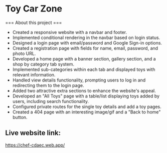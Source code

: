 # Toy Car Zone

=== About this project ===

- Created a responsive website with a navbar and footer.
- Implemented conditional rendering in the navbar based on login status.
- Designed a login page with email/password and Google Sign-in options.
- Created a registration page with fields for name, email, password, and photo URL.
- Developed a home page with a banner section, gallery section, and a shop by category tab system.
- Implemented sub-categories within each tab and displayed toys with relevant information.
- Handled view details functionality, prompting users to log in and redirecting them to the login page.
- Added two attractive extra sections to enhance the website's appeal.
- Developed an "All Toys" page with a table/list displaying toys added by users, including search functionality.
- Configured private routes for the single toy details and add a toy pages.
- Created a 404 page with an interesting image/gif and a "Back to home" button.

## Live website link:

https://chef-cdaec.web.app/
